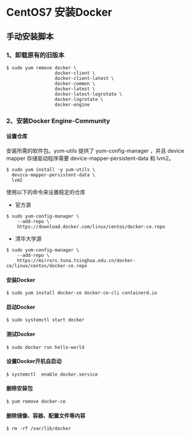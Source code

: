 # CentOS7 安装Docker

## 手动安装脚本

### 1、卸载原有的旧版本

```shell
$ sudo yum remove docker \
                  docker-client \
                  docker-client-latest \
                  docker-common \
                  docker-latest \
                  docker-latest-logrotate \
                  docker-logrotate \
                  docker-engine
```

### 2、安装Docker Engine-Community

#### 设置仓库

安装所需的软件包。yum-utils 提供了 yum-config-manager ，并且 device mapper 存储驱动程序需要 device-mapper-persistent-data 和 lvm2。

```shell
$ sudo yum install -y yum-utils \
  device-mapper-persistent-data \
  lvm2
```

使用以下的命令来设置稳定的仓库

- 官方源

```shell
$ sudo yum-config-manager \
    --add-repo \
    https://download.docker.com/linux/centos/docker-ce.repo
```

- 清华大学源

``` shell
$ sudo yum-config-manager \
    --add-repo \
    https://mirrors.tuna.tsinghua.edu.cn/docker-ce/linux/centos/docker-ce.repo
```

#### 安装Docker

```shell
$ sudo yum install docker-ce docker-ce-cli containerd.io
```

#### 启动Docker

```shell
$ sudo systemctl start docker
```

#### 测试Docker

```shell
$ sudo docker run hello-world
```

#### 设置Docker开机自启动

```shell
$ systemctl  enable docker.service
```

#### 删除安装包

```shell
$ yum remove docker-ce
```

#### 删除镜像、容器、配置文件等内容

```shell
$ rm -rf /var/lib/docker
```

